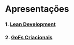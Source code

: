 # Apresentações

### 1.  [Lean Development](docs/apresentacoes/lean_development.md)
### 2.  [GoFs Criacionais](docs/apresentacoes/gofs_criacionais.md)